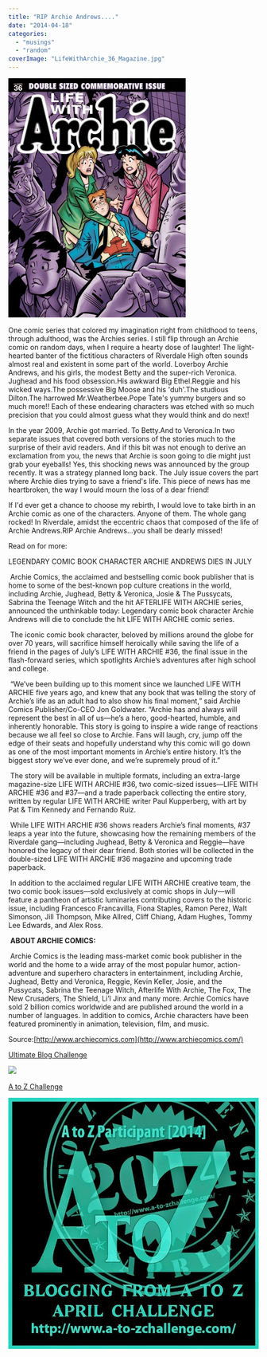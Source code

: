 ```yaml
---
title: "RIP Archie Andrews...."
date: "2014-04-18"
categories: 
  - "musings"
  - "random"
coverImage: "LifeWithArchie_36_Magazine.jpg"
---
```


[![](images/LifeWithArchie_36_Magazine.jpg)](http://ifsbutsandsetcs.com/wp-content/uploads/2014/04/LifeWithArchie_36_Magazine.jpg)

One comic series that colored my imagination right from childhood to teens, through adulthood, was the Archies series. I still flip through an Archie comic on random days, when I require a hearty dose of laughter! The light-hearted banter of the fictitious characters of Riverdale High often sounds almost real and existent in some part of the world. Loverboy Archie Andrews, and his girls, the modest Betty and the super-rich Veronica. Jughead and his food obsession.His awkward Big Ethel.Reggie and his wicked ways.The possessive Big Moose and his 'duh'.The studious Dilton.The harrowed Mr.Weatherbee.Pope Tate's yummy burgers and so much more!! Each of these endearing characters was etched with so much precision that you could almost guess what they would think and do next!

In the year 2009, Archie got married. To Betty.And to Veronica.In two separate issues that covered both versions of the stories much to the surprise of their avid readers. And if this bit was not enough to derive an exclamation from you, the news that Archie is soon going to die might just grab your eyeballs! Yes, this shocking news was announced by the group recently. It was a strategy planned long back. The July issue covers the part where Archie dies trying to save a friend's life. This piece of news has me heartbroken, the way I would mourn the loss of a dear friend!

If I'd ever get a chance to choose my rebirth, I would love to take birth in an Archie comic as one of the characters. Anyone of them. The whole gang rocked! In Riverdale, amidst the eccentric chaos that composed of the life of Archie Andrews.RIP Archie Andrews...you shall be dearly missed!

Read on for more:

LEGENDARY COMIC BOOK CHARACTER ARCHIE ANDREWS DIES IN JULY

 Archie Comics, the acclaimed and bestselling comic book publisher that is home to some of the best-known pop culture creations in the world, including Archie, Jughead, Betty & Veronica, Josie & The Pussycats, Sabrina the Teenage Witch and the hit AFTERLIFE WITH ARCHIE series, announced the unthinkable today: Legendary comic book character Archie Andrews will die to conclude the hit LIFE WITH ARCHIE comic series.

 The iconic comic book character, beloved by millions around the globe for over 70 years, will sacrifice himself heroically while saving the life of a friend in the pages of July’s LIFE WITH ARCHIE #36, the final issue in the flash-forward series, which spotlights Archie’s adventures after high school and college.

 “We’ve been building up to this moment since we launched LIFE WITH ARCHIE five years ago, and knew that any book that was telling the story of Archie’s life as an adult had to also show his final moment,” said Archie Comics Publisher/Co-CEO Jon Goldwater. “Archie has and always will represent the best in all of us—he’s a hero, good-hearted, humble, and inherently honorable. This story is going to inspire a wide range of reactions because we all feel so close to Archie. Fans will laugh, cry, jump off the edge of their seats and hopefully understand why this comic will go down as one of the most important moments in Archie’s entire history. It’s the biggest story we’ve ever done, and we’re supremely proud of it.”

 The story will be available in multiple formats, including an extra-large magazine-size LIFE WITH ARCHIE #36, two comic-sized issues—LIFE WITH ARCHIE #36 and #37—and a trade paperback collecting the entire story, written by regular LIFE WITH ARCHIE writer Paul Kupperberg, with art by Pat & Tim Kennedy and Fernando Ruiz.

 While LIFE WITH ARCHIE #36 shows readers Archie’s final moments, #37 leaps a year into the future, showcasing how the remaining members of the Riverdale gang—including Jughead, Betty & Veronica and Reggie—have honored the legacy of their dear friend. Both stories will be collected in the double-sized LIFE WITH ARCHIE #36 magazine and upcoming trade paperback.

 In addition to the acclaimed regular LIFE WITH ARCHIE creative team, the two comic book issues—sold exclusively at comic shops in July—will feature a pantheon of artistic luminaries contributing covers to the historic issue, including Francesco Francavilla, Fiona Staples, Ramon Perez, Walt Simonson, Jill Thompson, Mike Allred, Cliff Chiang, Adam Hughes, Tommy Lee Edwards, and Alex Ross.

 **ABOUT ARCHIE COMICS:**

 Archie Comics is the leading mass-market comic book publisher in the world and the home to a wide array of the most popular humor, action-adventure and superhero characters in entertainment, including Archie, Jughead, Betty and Veronica, Reggie, Kevin Keller, Josie, and the Pussycats, Sabrina the Teenage Witch, Afterlife With Archie, The Fox, The New Crusaders, The Shield, Li’l Jinx and many more. Archie Comics have sold 2 billion comics worldwide and are published around the world in a number of languages. In addition to comics, Archie characters have been featured prominently in animation, television, film, and music.

Source:[http://www.archiecomics.com](http://www.archiecomics.com/)

[Ultimate Blog Challenge](http://ultimateblogchallenge.com/)

[![](images/UBC-bannerbox20015.png)](http://ifsbutsandsetcs.com/wp-content/uploads/2014/04/UBC-bannerbox20015.png)

[A to Z Challenge](http://www.a-to-zchallenge.com/)

[![](images/A2Z-BADGE-000-20144.jpg)](http://ifsbutsandsetcs.com/wp-content/uploads/2014/04/A2Z-BADGE-000-20144.jpg)
